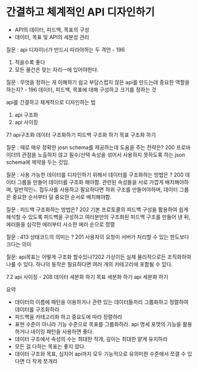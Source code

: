 
 # 간결하고 체계적인 API 디자인하기

 - API의 데이터, 피드백, 목표의 구성
 - 데이터, 목표 및 API의 세분성 관리



 질문 : api 디자이너가 반드시 따라야하는 두 격언 - 196
 1. 적을수록 좋다
 2. 모든 물건은 맞는 자리ㅡ에 있어야한다.

질문 : 무엇을 정하는 게 이해하기 쉽고 부담스럽지 않은 api를 만드는데 중요한 역할을 하는지? - 196
데이터, 피드백, 목표에 대해 구성하고 크기를 정하는 것

api를 간결하고 체계적으로 디자인하는 법
1. api 구조화
2. api 사이징 


7.1 api구조화
데이터 구조화하기
피드백 구조화 하기
목표 구조화 하기

질문 : 때로 매우 정확한 josn schema를 제공하는데 도움을 주는 전략은?  200
프로바이더의 관점을 노출하지 않고 필수/선택 속성을 섞어서 사용하지 못하도록 하는 json schema에 제약을 두는 것임.

질문 : 사용 가능한 데이터를 디자인하기 위해서 데이터를 구조화하는 방법은 ? 200
데이터 그룹을 만들어 데이터를 구조화 해야함.
관련된 속성들을 서로 가깝게 배치해야하며, 일반적인ㄴ 접두사를 사용하고 필요하다면 하위 구조를 만들어야하며, 데이터 그룹은 중요한 순서부터 덜 중요한 순서로 배치해야함.

질문 : 피드백 구조화하는 방법은? 202
기본 프로토콜의 피드백 구성을 활용하여 쉽게 해석할 수 있도록 피드백을 구성하고
여러분만의 구조화된 피드백 구조를 만들어 낸 뒤, 에러들을 심각한 에러부터 사소한 에러 순으로 정렬

질문 : 413 상태코드의 의미는 ? 201
사용자의 요청이 서버가 처리할 수 있는 한도보다 크다는 의미 

질문: api목표는 어떻게 구조화 할수있나?202
가상이든 실제 물리적으로든 조직화하여 나룰 수 있다.
하나의 동작은 필요하다면 여러 개의 카테고리에 포함될 수 있다.

7.2 api 사이징 - 208
데이터 세분화 하기
목표 세분화 하기
api 세분화 하기

요약
- 데이터의 이름에 패턴을 이용하거나 관련 있는 데이터들끼리 그룹화하고 정렬하여 데이터를 구조화하라
- 피드백을 카테고리화 하고 중요도에 따라 정렬하라
- 표현 수준이 아니라 기능 수준으로 목표를 그룹화하라. api 명세 포맷의 기능을 활용하거나 네이밍 패턴을 사용하면 좋다.
- 데이터 구조에서 속성의 수는 최대한 적게, 깊이는 최대한 얕게 유지하라
- 모든 걸 다하는 목표는 좋지 않다.
- 데이터 구조와 목표, 심지어 api까지 모두 기능적으로 유의미한 수준에서  쪼갤 수 있다면 더 작게 쪼개라